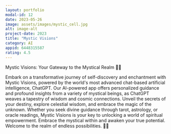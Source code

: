 ```yaml
---
layout: portfolio
modal-id: 12
date: 2023-05-26
image: assets/images/mystic_cell.jpg
alt: image-alt
project-date: 2023
title: "Mystic Visions"
category: AI
appid: 6448315587
rating: 4.5
--- 
```


Mystic Visions: Your Gateway to the Mystical Realm 🌌🔮

Embark on a transformative journey of self-discovery and enchantment with Mystic Visions, powered by the world's most advanced chat-based artificial intelligence, ChatGPT. Our AI-powered app offers personalized guidance and profound insights from a variety of mystical beings, as ChatGPT weaves a tapestry of wisdom and cosmic connections. Unveil the secrets of your destiny, explore celestial wisdom, and embrace the magic of the unknown. Whether you seek divine guidance through tarot, astrology, or oracle readings, Mystic Visions is your key to unlocking a world of spiritual empowerment. Embrace the mystical within and awaken your true potential. Welcome to the realm of endless possibilities. 🌟✨